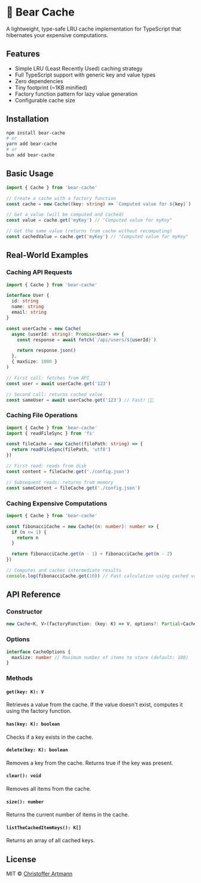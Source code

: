 # 🐻 Bear Cache

A lightweight, type-safe LRU cache implementation for TypeScript that hibernates
your expensive computations.

## Features

- Simple LRU (Least Recently Used) caching strategy
- Full TypeScript support with generic key and value types
- Zero dependencies
- Tiny footprint (~1KB minified)
- Factory function pattern for lazy value generation
- Configurable cache size

## Installation

```bash
npm install bear-cache
# or
yarn add bear-cache
# or
bun add bear-cache
```

## Basic Usage

```typescript
import { Cache } from 'bear-cache'

// Create a cache with a factory function
const cache = new Cache((key: string) => `Computed value for ${key}`)

// Get a value (will be computed and cached)
const value = cache.get('myKey') // "Computed value for myKey"

// Get the same value (returns from cache without recomputing)
const cachedValue = cache.get('myKey') // "Computed value for myKey"
```

## Real-World Examples

### Caching API Requests

```typescript
import { Cache } from 'bear-cache'

interface User {
  id: string
  name: string
  email: string
}

const userCache = new Cache(
  async (userId: string): Promise<User> => {
    const response = await fetch(`/api/users/${userId}`)

    return response.json()
  },
  { maxSize: 1000 }
)

// First call: fetches from API
const user = await userCache.get('123')

// Second call: returns cached value
const sameUser = await userCache.get('123') // Fast! 🐻💨
```

### Caching File Operations

```typescript
import { Cache } from 'bear-cache'
import { readFileSync } from 'fs'

const fileCache = new Cache((filePath: string) => {
  return readFileSync(filePath, 'utf8')
})

// First read: reads from disk
const content = fileCache.get('./config.json')

// Subsequent reads: returns from memory
const sameContent = fileCache.get('./config.json')
```

### Caching Expensive Computations

```typescript
import { Cache } from 'bear-cache'

const fibonacciCache = new Cache((n: number): number => {
  if (n <= 1) {
    return n
  }

  return fibonacciCache.get(n - 1) + fibonacciCache.get(n - 2)
})

// Computes and caches intermediate results
console.log(fibonacciCache.get(10)) // Fast calculation using cached values
```

## API Reference

### Constructor

```typescript
new Cache<K, V>(factoryFunction: (key: K) => V, options?: Partial<CacheOptions>)
```

### Options

```typescript
interface CacheOptions {
  maxSize: number // Maximum number of items to store (default: 100)
}
```

### Methods

#### `get(key: K): V`

Retrieves a value from the cache. If the value doesn't exist, computes it using
the factory function.

#### `has(key: K): boolean`

Checks if a key exists in the cache.

#### `delete(key: K): boolean`

Removes a key from the cache. Returns true if the key was present.

#### `clear(): void`

Removes all items from the cache.

#### `size(): number`

Returns the current number of items in the cache.

#### `listTheCachedItemKeys(): K[]`

Returns an array of all cached keys.

## License

MIT © [Christoffer Artmann](https://github.com/artmann)
